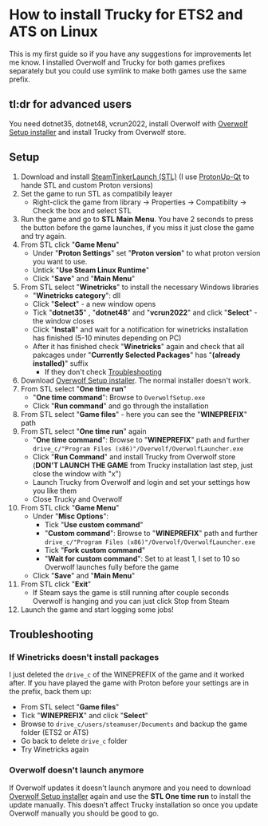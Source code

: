 # How to install Trucky for ETS2 and ATS on Linux
This is my first guide so if you have any suggestions for improvements let me know.
I installed Overwolf and Trucky for both games prefixes separately but you could use symlink to make both games use the same prefix.
## tl:dr for advanced users
You need dotnet35, dotnet48, vcrun2022, install Overwolf with [Overwolf Setup installer](https://content.overwolf.com/downloads/setup/latest/regular.html) and install Trucky from Overwolf store.
## Setup
1. Download and install [SteamTinkerLaunch (STL)](https://github.com/sonic2kk/steamtinkerlaunch) (I use [ProtonUp-Qt](https://github.com/DavidoTek/ProtonUp-Qt) to hande STL and custom Proton versions)
2. Set the game to run STL as compatibily leayer
	- Right-click the game from library -> Properties -> Compatibilty -> Check the box and select STL
3. Run the game and go to **STL Main Menu**. You have 2 seconds to press the button before the game launches, if you miss it just close the game and try again.
4. From STL click "**Game Menu**"
	- Under "**Proton Settings**" set "**Proton version**" to what proton version you want to use.
	- Untick "**Use Steam Linux Runtime**"
	- Click "**Save**" and "**Main Menu**"
1. From STL select "**Winetricks**" to install the necessary Windows libraries
	- "**Winetricks category**": dll
	- Click "**Select**" - a new window opens
	- Tick "**dotnet35**" , "**dotnet48**" and "**vcrun2022**" and click "**Select**" - the window closes
	- Click "**Install**" and wait for a notification for winetricks installation has finished (5-10 minutes depending on PC)
	- After it has finished check "**Winetricks**" again and check that all pakcages under "**Currently Selected Packages**" has "**(already installed)**" suffix
		- If they don't check [Troubleshooting](README.md#Troubleshooting)
2. Download [Overwolf Setup installer](https://content.overwolf.com/downloads/setup/latest/regular.html). The normal installer doesn't work.
3. From STL select "**One time run**"
	- "**One time command**": Browse to `OverwolfSetup.exe`
	- Click "**Run command**" and go through the installation
4. From STL select "**Game files**" - here you can see the "**WINEPREFIX**" path
5. From STL select "**One time run**" again
	- "**One time command**": Browse to "**WINEPREFIX**" path and further `drive_c/"Program Files (x86)"/Overwolf/OverwolfLauncher.exe`
	- Click "**Run Command**" and install Trucky from Overwolf store (**DON'T LAUNCH THE GAME** from Trucky installation last step, just close the window with "x")
	- Launch Trucky from Overwolf and login and set your settings how you like them
	- Close Trucky and Overwolf
6. From STL click "**Game Menu**"
	- Under "**Misc Options**":
		- Tick "**Use custom command**"
		- "**Custom command**": Browse to "**WINEPREFIX**" path and further `drive_c/"Program Files (x86)"/Overwolf/OverwolfLauncher.exe`
		- Tick "**Fork custom command**"
		- "**Wait for custom command**": Set to at least 1, I set to 10 so Overwolf launches fully before the game
	- Click "**Save**" and "**Main Menu**"
7. From STL click "**Exit**"
	- If Steam says the game is still running after couple seconds Overwolf is hanging and you can just click Stop from Steam
8. Launch the game and start logging some jobs!

## Troubleshooting
### If Winetricks doesn't install packages
I just deleted the `drive_c` of the WINEPREFIX of the game and it worked after. If you have played the game with Proton before your settings are in the prefix, back them up:
- From STL select "**Game files**"
- Tick "**WINEPREFIX**" and click "**Select**"
- Browse to `drive_c/users/steamuser/Documents` and backup the game folder (ETS2 or ATS)
- Go back to delete `drive_c` folder
- Try Winetricks again
### Overwolf doesn't launch anymore
If Overwolf updates it doesn't launch anymore and you need to download [Overwolf Setup installer](https://content.overwolf.com/downloads/setup/latest/regular.html) again and use the **STL One time run** to install the update manually. This doesn't affect Trucky installation so once you update Overwolf manually you should be good to go.
